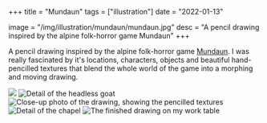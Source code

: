 +++
title = "Mundaun"
tags = ["illustration"]
date = "2022-01-13"

image = "/img/illustration/mundaun/mundaun.jpg"
desc = "A pencil drawing inspired by the alpine folk-horror game Mundaun"
+++

A pencil drawing inspired by the alpine folk-horror game [Mundaun](https://www.mundaungame.com/). I was really fascinated by it's locations, characters, objects and beautiful hand-pencilled textures that blend the whole world of the game into a morphing and moving drawing.

![](/img/illustration/mundaun/mundaun.jpg)
![Detail of the headless goat](/img/illustration/mundaun/DSC06295.jpg "Detail of the headless goat")
![Close-up photo of the drawing, showing the pencilled textures](/img/illustration/mundaun/DSC06296.jpg "Close-up photo of the drawing, showing the pencilled textures")
![Detail of the chapel](/img/illustration/mundaun/DSC06297.jpg "Detail of the chapel")
![The finished drawing on my work table](/img/illustration/mundaun/DSC06298.jpg "The finished drawing on my work table")
